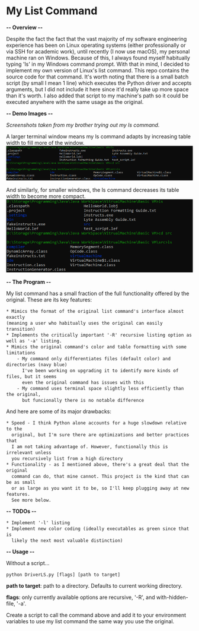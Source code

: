 # My List Command

**-- Overview --**

Despite the fact the fact that the vast majority of my software engineering experience has been on Linux operating systems (either professionally or via SSH for academic work), until recently (I now use macOS), my personal machine ran on Windows. Because of this, I always found myself habitually typing 'ls' in my Windows command prompt. With that in mind, I decided to implement my own version of Linux's list command. This repo contains the source code for that command. It's worth noting that there is a small batch script (by small I mean 1 line) which executes the Python driver and accepts arguments, but I did not include it here since it'd really take up more space than it's worth. I also added that script to my machine's path so it could be executed anywhere with the same usage as the original.

**-- Demo Images --**

*Screenshots taken from my brother trying out my ls command.*

A larger terminal window means my ls command adapts by increasing table width to fill more of the window.
![Larger Teminal Window](lsDemoSnip.PNG)

And similarly, for smaller windows, the ls command decreases its table width to become more compact.
![Smaller Teminal Window](lsDemoSnip2.PNG)

**-- The Program --**

My list command has a small fraction of the full functionality offered by the original. These are its key features:

    * Mimics the format of the original list command's interface almost exactly
    (meaning a user who habitually uses the original can easily transition)
    * Implements the critically important '-R' recursive listing option as well as '-a' listing.
    * Mimics the original command's color and table formatting with some limitations
        - My command only differentiates files (default color) and directories (navy blue)
          I've been working on upgrading it to identify more kinds of files, but it seems 
          even the original command has issues with this
        - My command uses terminal space slightly less efficiently than the original, 
          but funcionally there is no notable difference
        

And here are some of its major drawbacks:

    * Speed - I think Python alone accounts for a huge slowdown relative to the 
      original, but I'm sure there are optimizations and better practices that 
      I am not taking advantage of. However, functionally this is irrelevant unless
      you recursively list from a high directory
    * Functionality - as I mentioned above, there's a great deal that the original
      command can do, that mine cannot. This project is the kind that can be as small
      or as large as you want it to be, so I'll keep plugging away at new features. 
      See more below.
      
**-- TODOs --**

    * Implement '-l' listing
    * Implement new color coding (ideally executables as green since that is 
      likely the next most valuable distinction)

**-- Usage --**

Without a script...
```
python DriverLS.py [flags] [path to target]
```
**path to target**: path to a directory. Defaults to current working directory.

**flags**: only currently available options are recursive, '-R', and with-hidden-file, '-a'.

Create a script to call the command above and add it to your environment variables to use my list command the same way you use the original.


